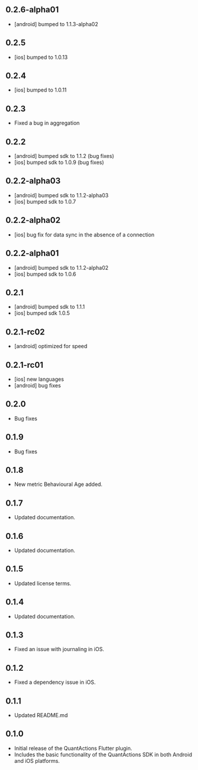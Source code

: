 ## 0.2.6-alpha01

* [android] bumped to 1.1.3-alpha02

## 0.2.5

* [ios] bumped to 1.0.13

## 0.2.4

* [ios] bumped to 1.0.11

## 0.2.3

* Fixed a bug in aggregation

## 0.2.2

* [android] bumped sdk to 1.1.2 (bug fixes)
* [ios] bumped sdk to 1.0.9 (bug fixes)

## 0.2.2-alpha03

* [android] bumped sdk to 1.1.2-alpha03
* [ios] bumped sdk to 1.0.7

## 0.2.2-alpha02

* [ios] bug fix for data sync in the absence of a connection 

## 0.2.2-alpha01

* [android] bumped sdk to 1.1.2-alpha02
* [ios] bumped sdk to 1.0.6

## 0.2.1

* [android] bumped sdk to 1.1.1
* [ios] bumped sdk 1.0.5

## 0.2.1-rc02

* [android] optimized for speed

## 0.2.1-rc01

* [ios] new languages
* [android] bug fixes

## 0.2.0

* Bug fixes

## 0.1.9

* Bug fixes

## 0.1.8

* New metric Behavioural Age added.

## 0.1.7

* Updated documentation.

## 0.1.6

* Updated documentation.

## 0.1.5

* Updated license terms.

## 0.1.4

* Updated documentation.

## 0.1.3

* Fixed an issue with journaling in iOS.

## 0.1.2

* Fixed a dependency issue in iOS.

## 0.1.1

* Updated README.md

## 0.1.0

* Initial release of the QuantActions Flutter plugin.
* Includes the basic functionality of the QuantActions SDK in both Android and iOS platforms.
